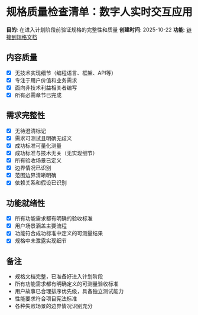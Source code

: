 # 规格质量检查清单：数字人实时交互应用

**目的**: 在进入计划阶段前验证规格的完整性和质量
**创建时间**: 2025-10-22
**功能**: [链接到规格文档](../spec.md)

## 内容质量

- [x] 无技术实现细节（编程语言、框架、API等）
- [x] 专注于用户价值和业务需求
- [x] 面向非技术利益相关者编写
- [x] 所有必需章节已完成

## 需求完整性

- [x] 无待澄清标记
- [x] 需求可测试且明确无歧义
- [x] 成功标准可量化测量
- [x] 成功标准与技术无关（无实现细节）
- [x] 所有验收场景已定义
- [x] 边界情况已识别
- [x] 范围边界清晰明确
- [x] 依赖关系和假设已识别

## 功能就绪性

- [x] 所有功能需求都有明确的验收标准
- [x] 用户场景涵盖主要流程
- [x] 功能符合成功标准中定义的可测量结果
- [x] 规格中未泄露实现细节

## 备注

- 规格文档完整，已准备好进入计划阶段
- 所有功能需求都有明确定义的可测量验收标准
- 用户故事已合理排序优先级，具备独立测试能力
- 性能要求符合项目宪法标准
- 各种失败场景的边界情况识别充分